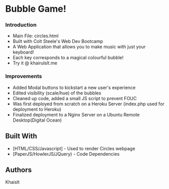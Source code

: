 # Bubble Game!


### Introduction

* Main File: circles.html
* Built with Colt Steele's Web Dev Bootcamp
* A Web Application that allows you to make music with just your keyboard! 
* Each key corresponds to a magical colourful bubble!
* Try it @ khairulslt.me

### Improvements
* Added Modal buttons to kickstart a new user's experience
* Edited visibility (scale/hue) of the bubbles
* Cleaned up code, added a small JS script to prevent FOUC
* Was first deployed from scratch on a Heroku Server (index.php used for deployment to Heroku)
* Finalized deployment to a Nginx Server on a Ubuntu Remote Desktop(Digital Ocean)

## Built With

* [HTML/CSS/Javascript] - Used to render Circles webpage
* [PaperJS/HowlerJS/JQuery) - Code Dependencies


## Authors

Khaislt

